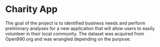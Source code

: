 # Charity App
The goal of the project is to identified business needs and perform preliminary analyses for a new application that will allow users to easily volunteer in their local community. The dataset was acquired from Open990.org and was wrangled depending on the purpose.
